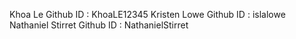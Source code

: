 Khoa Le Github ID : KhoaLE12345
Kristen Lowe Github ID : islalowe
Nathaniel Stirret Github ID : NathanielStirret
